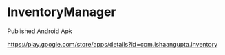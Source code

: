 # InventoryManager
Published Android Apk

https://play.google.com/store/apps/details?id=com.ishaangupta.inventory

